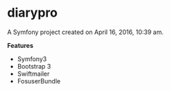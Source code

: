diarypro
========

A Symfony project created on April 16, 2016, 10:39 am.


<b>Features</b>
<ul>
<li>Symfony3</li>
<li>Bootstrap 3</li>
<li>Swiftmailer</li>
<li>FosuserBundle</li>
</ul>
